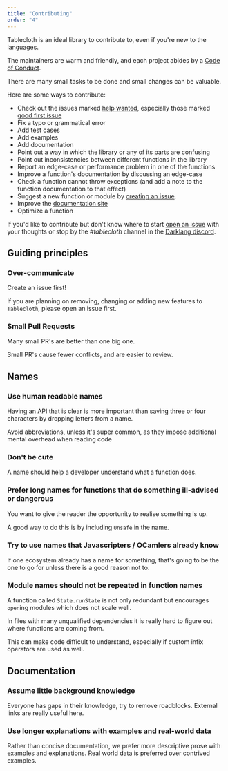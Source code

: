 ```yaml
---
title: "Contributing"
order: "4"
---
```


Tablecloth is an ideal library to contribute to, even if you're new to the languages.

The maintainers are warm and friendly, and each project abides by a [Code of Conduct](../CODE_OF_CONDUCT.md).

There are many small tasks to be done and small changes can be valuable.

Here are some ways to contribute:

- Check out the issues marked [help
  wanted](https://github.com/darklang/tablecloth/labels/help%20wanted), especially
  those marked [good first
  issue](https://github.com/darklang/tablecloth/labels/good%20first%20issue)
- Fix a typo or grammatical error
- Add test cases
- Add examples
- Add documentation
- Point out a way in which the library or any of its parts are confusing
- Point out inconsistencies between different functions in the library
- Report an edge-case or performance problem in one of the functions
- Improve a function's documentation by discussing an edge-case
- Check a function cannot throw exceptions (and add a note to the function documentation to that effect)
- Suggest a new function or module by [creating an issue](https://github.com/darklang/tablecloth/issues/new).
- Improve the [documentation site](https://github.com/darklang/tablecloth/tree/master/website)
- Optimize a function

If you'd like to contribute but don't know where to start [open an
issue](https://github.com/darklang/tablecloth/issues/new) with your thoughts
or stop by the *#tablecloth* channel in the [Darklang discord](https://darklang.com/discord-invite).

## Guiding principles

### Over-communicate

Create an issue first!

If you are planning on removing, changing or adding new features to `Tablecloth`, please open an issue first.

### Small Pull Requests

Many small PR's are better than one big one.

Small PR's cause fewer conflicts, and are easier to review.

## Names

### Use human readable names

Having an API that is clear is more important than saving three or four characters by dropping letters from a name.

Avoid abbreviations, unless it's super common, as they impose additional mental overhead when reading code

### Don't be cute

A name should help a developer understand what a function does.

### Prefer long names for functions that do something ill-advised or dangerous

You want to give the reader the opportunity to realise something is up.

A good way to do this is by including `Unsafe` in the name.

### Try to use names that Javascripters / OCamlers already know

If one ecosystem already has a name for something, that's going to be the one to
go for unless there is a good reason not to.

### Module names should not be repeated in function names

A function called `State.runState` is not only redundant but encourages `open`ing modules which does not scale well.

In files with many unqualified dependencies it is really hard to figure out where functions are coming from.

This can make code difficult to understand, especially if custom infix operators are used as well.

## Documentation

### Assume little background knowledge

Everyone has gaps in their knowledge, try to remove roadblocks. External links are really useful here.

### Use longer explanations with examples and real-world data

Rather than concise documentation, we prefer more descriptive prose with examples and explanations. Real world data is preferred over contrived examples.
